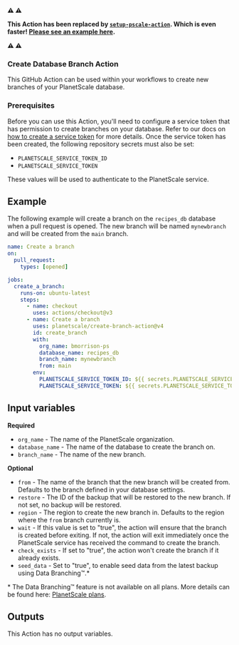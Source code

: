 **:warning: :warning:**

**This Action has been replaced by [`setup-pscale-action`](https://github.com/planetscale/setup-pscale-action). Which is even faster! [Please see an example here](https://planetscale.com/docs/devops/github-actions#create-a-planetscale-branch).**

**:warning: :warning:**


### Create Database Branch Action

This GitHub Action can be used within your workflows to create new branches of your PlanetScale database.

### Prerequisites

Before you can use this Action, you'll need to configure a service token that has permission to create branches on your database. Refer to our docs on [how to create a service token](https://planetscale.com/docs/concepts/service-tokens) for more details. Once the service token has been created, the following repository secrets must also be set:

- `PLANETSCALE_SERVICE_TOKEN_ID`
- `PLANETSCALE_SERVICE_TOKEN`

These values will be used to authenticate to the PlanetScale service.

## Example

The following example will create a branch on the `recipes_db` database when a pull request is opened. The new branch will be named `mynewbranch` and will be created from the `main` branch.

```yml
name: Create a branch
on:
  pull_request:
    types: [opened]

jobs:
  create_a_branch:
    runs-on: ubuntu-latest
    steps:
      - name: checkout
        uses: actions/checkout@v3
      - name: Create a branch
        uses: planetscale/create-branch-action@v4
        id: create_branch
        with:
          org_name: bmorrison-ps
          database_name: recipes_db
          branch_name: mynewbranch
          from: main
        env:
          PLANETSCALE_SERVICE_TOKEN_ID: ${{ secrets.PLANETSCALE_SERVICE_TOKEN_ID }}
          PLANETSCALE_SERVICE_TOKEN: ${{ secrets.PLANETSCALE_SERVICE_TOKEN }}
```

## Input variables

**Required**

- `org_name` - The name of the PlanetScale organization.
- `database_name` - The name of the database to create the branch on.
- `branch_name` - The name of the new branch.

**Optional**

- `from` - The name of the branch that the new branch will be created from. Defaults to the branch defined in your database settings.
- `restore` - The ID of the backup that will be restored to the new branch. If not set, no backup will be restored.
- `region` - The region to create the new branch in. Defaults to the region where the `from` branch currently is.
- `wait` - If this value is set to "true", the action will ensure that the branch is created before exiting. If not, the action will exit immediately once the PlanetScale service has received the command to create the branch.
- `check_exists` - If set to "true", the action won't create the branch if it already exists.
- `seed_data` - Set to "true", to enable seed data from the latest backup using Data Branching™.\*

\* The Data Branching™ feature is not available on all plans. More details can be found here: [PlanetScale plans](https://planetscale.com/docs/concepts/planetscale-plans).

## Outputs

This Action has no output variables.
